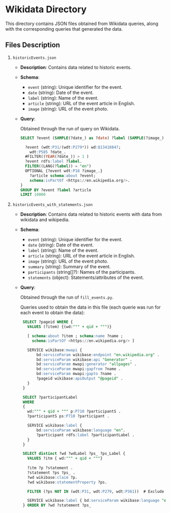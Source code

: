 # Wikidata Directory

This directory contains JSON files obtained from Wikidata queries, along with the corresponding queries that generated the data.

## Files Description

1. `historicEvents.json`

   - **Description**: Contains data related to historic events.

   - **Schema**:
     - `event` (string): Unique identifier for the event.
     - `date` (string): Date of the event.
     - `label` (string): Name of the event.
     - `article` (string): URL of the event article in English.
     - `image` (string): URL of the event photo.

   - **Query**:

     Obtained through the run of query on Wikidata.

      ```sql
      SELECT ?event (SAMPLE(?date_) as ?date) ?label (SAMPLE(?image_) as ?image) ?article  WHERE {

        ?event (wdt:P31/(wdt:P279*)) wd:Q13418847;
          wdt:P585 ?date_.
        #FILTER((YEAR(?date_)) > 1 )
        ?event rdfs:label ?label.
        FILTER((LANG(?label)) = "en")
        OPTIONAL {?event wdt:P18 ?image_.}
          ?article schema:about ?event;
          schema:isPartOf <https://en.wikipedia.org/>.
      }
      GROUP BY ?event ?label ?article
      LIMIT 10000
      ```

2. `historicEvents_with_statements.json`

   - **Description**: Contains data related to historic events with data from wikidata and wikipedia.

   - **Schema**:
     - `event` (string): Unique identifier for the event.
     - `date` (string): Date of the event.
     - `label` (string): Name of the event.
     - `article` (string): URL of the event article in English.
     - `image` (string): URL of the event photo.
     - `summary` (string): Summary of the event.
     - `participants` (string[]?): Names of the participants.
     - `statements` (object): Statements/attributes of the event.

   - **Query**:

     Obtained through the run of `fill_events.py`.

     Queries used to obtain the data in this file (each querie was run for each event to obtain the data):

     ```sql
      SELECT ?pageid WHERE {
        VALUES (?item) {(wd:""" + qid + """)}

        [ schema:about ?item ; schema:name ?name ;
          schema:isPartOf <https://en.wikipedia.org/> ]

        SERVICE wikibase:mwapi {
            bd:serviceParam wikibase:endpoint "en.wikipedia.org" .
            bd:serviceParam wikibase:api "Generator" .
            bd:serviceParam mwapi:generator "allpages" .
            bd:serviceParam mwapi:gapfrom ?name .
            bd:serviceParam mwapi:gapto ?name .
            ?pageid wikibase:apiOutput "@pageid" .
        }
      }
     ```

     ```sql
      SELECT ?participantLabel
      WHERE
      {
        wd:""" + qid + """ p:P710 ?participantS .
        ?participantS ps:P710 ?participant .

        SERVICE wikibase:label { 
            bd:serviceParam wikibase:language "en". 
            ?participant rdfs:label ?participantLabel . 
        }
      }
     ```

     ```sql
      SELECT distinct ?wd ?wdLabel ?ps_ ?ps_Label {  
        VALUES ?itm { wd:""" + qid + """} 
    
        ?itm ?p ?statement .  
        ?statement ?ps ?ps_ .   
        ?wd wikibase:claim ?p.   
        ?wd wikibase:statementProperty ?ps.   

        FILTER (?ps NOT IN (wdt:P31, wdt:P279, wdt:P361))  # Exclude certain properties by their IDs

        SERVICE wikibase:label { bd:serviceParam wikibase:language "en" }
      } ORDER BY ?wd ?statement ?ps_
     ```

